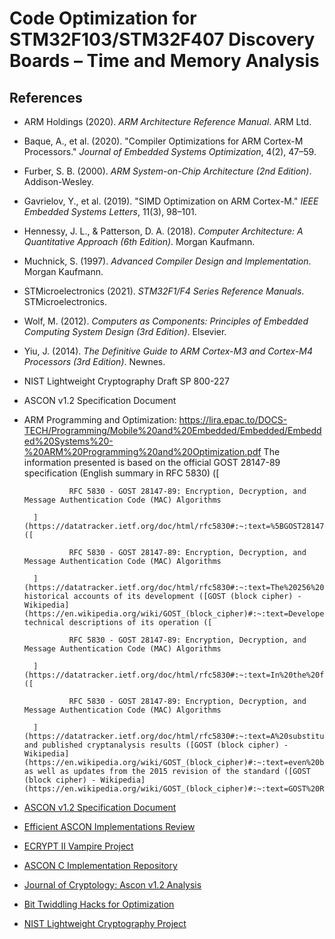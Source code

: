 # Code Optimization for STM32F103/STM32F407 Discovery Boards – Time and Memory Analysis

## References

- ARM Holdings (2020). _ARM Architecture Reference Manual_. ARM Ltd.  
- Baque, A., et al. (2020). "Compiler Optimizations for ARM Cortex-M Processors." _Journal of Embedded Systems Optimization_, 4(2), 47–59.  
- Furber, S. B. (2000). _ARM System-on-Chip Architecture (2nd Edition)_. Addison-Wesley.  
- Gavrielov, Y., et al. (2019). "SIMD Optimization on ARM Cortex-M." _IEEE Embedded Systems Letters_, 11(3), 98–101.  
- Hennessy, J. L., & Patterson, D. A. (2018). _Computer Architecture: A Quantitative Approach (6th Edition)_. Morgan Kaufmann.  
- Muchnick, S. (1997). _Advanced Compiler Design and Implementation_. Morgan Kaufmann.  
- STMicroelectronics (2021). _STM32F1/F4 Series Reference Manuals_. STMicroelectronics.  
- Wolf, M. (2012). _Computers as Components: Principles of Embedded Computing System Design (3rd Edition)_. Elsevier.  
- Yiu, J. (2014). _The Definitive Guide to ARM Cortex-M3 and Cortex-M4 Processors (3rd Edition)_. Newnes.
- NIST Lightweight Cryptography Draft SP 800-227
- ASCON v1.2 Specification Document
- ARM Programming and Optimization: https://lira.epac.to/DOCS-TECH/Programming/Mobile%20and%20Embedded/Embedded/Embedded%20Systems%20-%20ARM%20Programming%20and%20Optimization.pdf
The information presented is based on the official GOST 28147-89 specification (English summary in RFC 5830) ([
            
                RFC 5830 - GOST 28147-89: Encryption, Decryption, and Message Authentication Code (MAC) Algorithms
            
        ](https://datatracker.ietf.org/doc/html/rfc5830#:~:text=%5BGOST28147,MAC%29%20generation%20rules)) ([
            
                RFC 5830 - GOST 28147-89: Encryption, Decryption, and Message Authentication Code (MAC) Algorithms
            
        ](https://datatracker.ietf.org/doc/html/rfc5830#:~:text=The%20256%20bits%20of%20the,X7%20are)), historical accounts of its development ([GOST (block cipher) - Wikipedia](https://en.wikipedia.org/wiki/GOST_(block_cipher)#:~:text=Developed%20in%20the%201970s%2C%20the,3)), technical descriptions of its operation ([
            
                RFC 5830 - GOST 28147-89: Encryption, Decryption, and Message Authentication Code (MAC) Algorithms
            
        ](https://datatracker.ietf.org/doc/html/rfc5830#:~:text=In%20the%20first%20round%2C%20the,of%20register%20N1%20is%20unchanged)) ([
            
                RFC 5830 - GOST 28147-89: Encryption, Decryption, and Message Authentication Code (MAC) Algorithms
            
        ](https://datatracker.ietf.org/doc/html/rfc5830#:~:text=A%20substitution%20box%20%28S,bit%20vector%20by%20a)), and published cryptanalysis results ([GOST (block cipher) - Wikipedia](https://en.wikipedia.org/wiki/GOST_(block_cipher)#:~:text=even%20been%20called%20,11)), as well as updates from the 2015 revision of the standard ([GOST (block cipher) - Wikipedia](https://en.wikipedia.org/wiki/GOST_(block_cipher)#:~:text=GOST%20R%2034.12,bit%20block%20cipher%20called%20Kuznyechik)).

- [ASCON v1.2 Specification Document](https://ascon.isec.tugraz.at/files/asconv12-nist.pdf)
- [Efficient ASCON Implementations Review](https://www.scitepress.org/PublishedPapers/2016/56899/pdf/index.html)
- [ECRYPT II Vampire Project](https://hyperelliptic.org/ECRYPTII/vampire/)
- [ASCON C Implementation Repository](https://github.com/ascon/ascon-c)
- [Journal of Cryptology: Ascon v1.2 Analysis](https://link.springer.com/article/10.1007/s00145-021-09398-7)
- [Bit Twiddling Hacks for Optimization](https://graphics.stanford.edu/~seander/bithacks.html)
- [NIST Lightweight Cryptography Project](https://csrc.nist.gov/projects/lightweight-cryptography)

